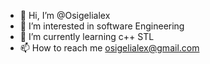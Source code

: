 - 👋 Hi, I’m @Osigelialex
- 👀 I’m interested in software Engineering 
- 🌱 I’m currently learning c++ STL
- 📫 How to reach me osigelialex@gmail.com 

<!---
Osigelialex/Osigelialex is a ✨ special ✨ repository because its `README.md` (this file) appears on your GitHub profile.
You can click the Preview link to take a look at your changes.
--->
